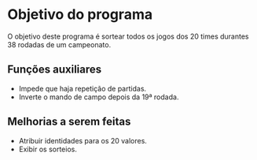 # Objetivo do programa
O objetivo deste programa é sortear todos os jogos dos 20 times durantes 38 rodadas de um campeonato.

## Funções auxiliares
- Impede que haja repetição de partidas.
- Inverte o mando de campo depois da 19ª rodada.

## Melhorias a serem feitas
- Atribuir identidades para os 20 valores.
- Exibir os sorteios.